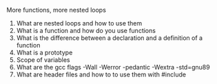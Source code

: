 More functions, more nested loops
1. What are nested loops and how to use them
2. What is a function and how do you use functions
3. What is the difference between a declaration and a definition of a function
4. What is a prototype
5. Scope of variables
6. What are the gcc flags -Wall -Werror -pedantic -Wextra -std=gnu89
7. What are header files and how to to use them with #include
